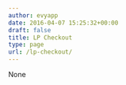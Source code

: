 ```yaml
---
author: evyapp
date: 2016-04-07 15:25:32+00:00
draft: false
title: LP Checkout
type: page
url: /lp-checkout/
---
```


None
